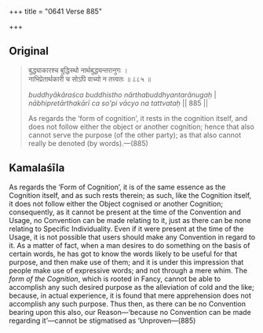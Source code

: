 +++
title = "0641 Verse 885"

+++
## Original 
>
> बुद्ध्याकारश्च बुद्धिस्थो नार्थबुद्ध्यन्तरानुगः ।  
> नाभिप्रेतार्थकारी च सोऽपि वाच्यो न तत्त्वतः ॥ ८८५ ॥ 
>
> *buddhyākāraśca buddhistho nārthabuddhyantarānugaḥ* \|  
> *nābhipretārthakārī ca so'pi vācyo na tattvataḥ* \|\| 885 \|\| 
>
> As regards the ‘form of cognition’, it rests in the cognition itself, and does not follow either the object or another cognition; hence that also cannot serve the purpose (of the other party); as that also cannot really be denoted (by words).—(885)



## Kamalaśīla

As regards the ‘Form of Cognition’, it is of the same essence as the Cognition itself, and as such rests therein; as such, like the Cognition itself, it does not follow either the Object cognised or another Cognition; consequently, as it cannot be present at the time of the Convention and Usage, no Convention can be made relating to it, just as there can be none relating to Specific Individuality. Even if it were present at the time of the Usage, it is not possible that users should make any Convention in regard to it. As a matter of fact, when a man desires to do something on the basis of certain words, he has got to know the words likely to be useful for that purpose, and then make use of them; and it is under this impression that people make use of expressive words; and not through a mere whim. The *form of the Cognition*, which is rooted in Fancy, cannot be able to accomplish any such desired purpose as the alleviation of cold and the like; because, in actual experience, it is found that mere apprehension does not accomplish any such purpose. Thus then, as there can be no Convention bearing upon this also, our Reason—‘because no Convention can be made regarding it’—cannot be stigmatised as ‘Unproven—(885)


